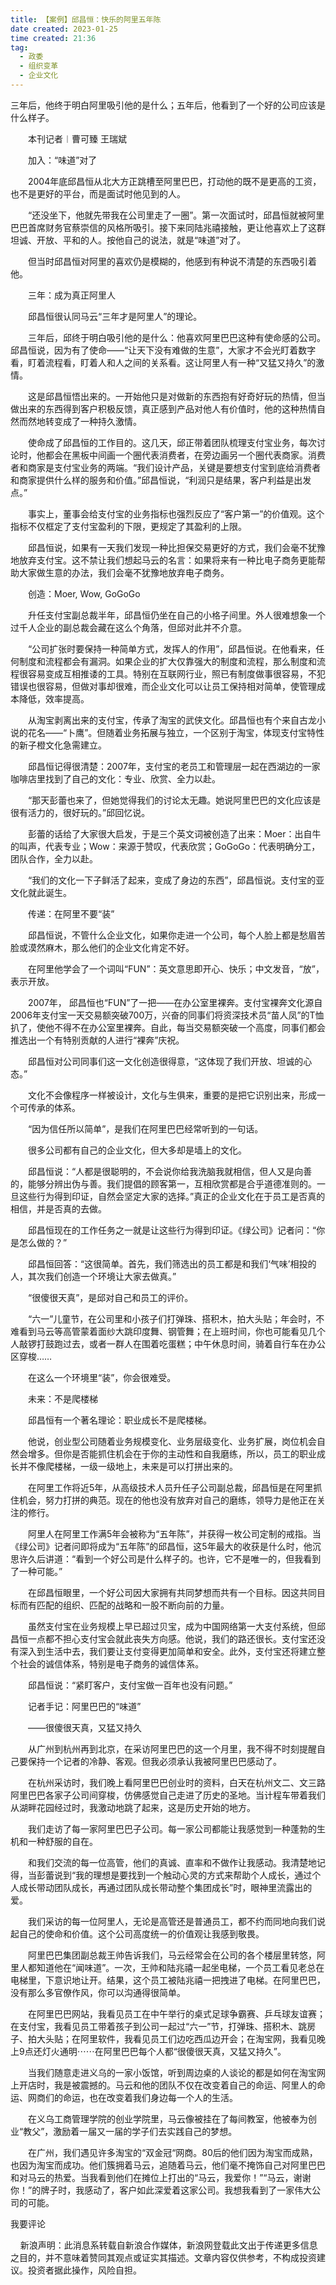 ```yaml
---
title: 【案例】邱昌恒：快乐的阿里五年陈 
date created: 2023-01-25
time created: 21:36
tag: 
  - 政委 
  - 组织变革 
  - 企业文化
---
```

  
  三年后，他终于明白阿里吸引他的是什么；五年后，他看到了一个好的公司应该是什么样子。



　　本刊记者︱曹可臻 王瑞斌



　　加入：“味道”对了



　　2004年底邱昌恒从北大方正跳槽至阿里巴巴，打动他的既不是更高的工资，也不是更好的平台，而是面试时他见到的人。



　　“还没坐下，他就先带我在公司里走了一圈”。第一次面试时，邱昌恒就被阿里巴巴首席财务官蔡崇信的风格所吸引。接下来同陆兆禧接触，更让他喜欢上了这群坦诚、开放、平和的人。按他自己的说法，就是“味道”对了。



　　但当时邱昌恒对阿里的喜欢仍是模糊的，他感到有种说不清楚的东西吸引着他。



　　三年：成为真正阿里人



　　邱昌恒很认同马云“三年才是阿里人”的理论。



　　三年后，邱终于明白吸引他的是什么：他喜欢阿里巴巴这种有使命感的公司。邱昌恒说，因为有了使命——“让天下没有难做的生意”，大家才不会光盯着数字看，盯着流程看，盯着人和人之间的关系看。这让阿里人有一种“又猛又持久”的激情。



　　这是邱昌恒悟出来的。一开始他只是对做新的东西抱有好奇好玩的热情，但当做出来的东西得到客户积极反馈，真正感到产品对他人有价值时，他的这种热情自然而然地转变成了一种持久激情。



　　使命成了邱昌恒的工作目的。这几天，邱正带着团队梳理支付宝业务，每次讨论时，他都会在黑板中间画一个圈代表消费者，在旁边画另一个圈代表商家。消费者和商家是支付宝业务的两端。“我们设计产品，关键是要想支付宝到底给消费者和商家提供什么样的服务和价值。”邱昌恒说，“利润只是结果，客户利益是出发点。”



　　事实上，董事会给支付宝的业务指标也强烈反应了“客户第一”的价值观。这个指标不仅框定了支付宝盈利的下限，更规定了其盈利的上限。



　　邱昌恒说，如果有一天我们发现一种比担保交易更好的方式，我们会毫不犹豫地放弃支付宝。这不禁让我们想起马云的名言：如果将来有一种比电子商务更能帮助大家做生意的办法，我们会毫不犹豫地放弃电子商务。



　　创造：Moer, Wow, GoGoGo



　　升任支付宝副总裁半年，邱昌恒仍坐在自己的小格子间里。外人很难想象一个过千人企业的副总裁会藏在这么个角落，但邱对此并不介意。



　　“公司扩张时要保持一种简单方式，发挥人的作用”，邱昌恒说。在他看来，任何制度和流程都会有漏洞。如果企业的扩大仅靠强大的制度和流程，那么制度和流程很容易变成互相推诿的工具。特别在互联网行业，照已有制度做事很容易，不犯错误也很容易，但做对事却很难，而企业文化可以让员工保持相对简单，使管理成本降低，效率提高。



　　从淘宝剥离出来的支付宝，传承了淘宝的武侠文化。邱昌恒也有个来自古龙小说的花名——“卜鹰”。但随着业务拓展与独立，一个区别于淘宝，体现支付宝特性的新子橙文化急需建立。



　　邱昌恒记得很清楚：2007年，支付宝的老员工和管理层一起在西湖边的一家咖啡店里找到了自己的文化：专业、欣赏、全力以赴。



　　“那天彭蕾也来了，但她觉得我们的讨论太无趣。她说阿里巴巴的文化应该是很有活力的，很好玩的。”邱回忆说。



　　彭蕾的话给了大家很大启发，于是三个英文词被创造了出来：Moer：出自牛的叫声，代表专业；Wow：来源于赞叹，代表欣赏；GoGoGo：代表明确分工，团队合作，全力以赴。



　　“我们的文化一下子鲜活了起来，变成了身边的东西”，邱昌恒说。支付宝的亚文化就此诞生。



　　传递：在阿里不要“装”



　　邱昌恒说，不管什么企业文化，如果你走进一个公司，每个人脸上都是愁眉苦脸或漠然麻木，那么他们的企业文化肯定不好。



　　在阿里他学会了一个词叫“FUN”：英文意思即开心、快乐；中文发音，“放”，表示开放。



　　2007年， 邱昌恒也“FUN”了一把——在办公室里裸奔。支付宝裸奔文化源自2006年支付宝一天交易额突破700万，兴奋的同事们将资深技术员“苗人凤”的T恤扒了，使他不得不在办公室里裸奔。自此，每当交易额突破一个高度，同事们都会推选出一个有特别贡献的人进行“裸奔”庆祝。



　　邱昌恒对公司同事们这一文化创造很得意，“这体现了我们开放、坦诚的心态。”



　　文化不会像程序一样被设计，文化与生俱来，重要的是把它识别出来，形成一个可传承的体系。



　　“因为信任所以简单”，是我们在阿里巴巴经常听到的一句话。



　　很多公司都有自己的企业文化，但大多却是墙上的文化。



　　邱昌恒说：“人都是很聪明的，不会说你给我洗脑我就相信，但人又是向善的，能够分辨出伪与善。我们提倡的顾客第一，互相欣赏都是合乎道德准则的。一旦这些行为得到印证，自然会坚定大家的选择。”真正的企业文化在于员工是否真的相信，并是否真的去做。



　　邱昌恒现在的工作任务之一就是让这些行为得到印证。《绿公司》记者问：“你是怎么做的？”



　　邱昌恒回答：“这很简单。首先，我们筛选出的员工都是和我们‘气味’相投的人，其次我们创造一个环境让大家去做真。”



　　“很傻很天真”，是邱对自己和员工的评价。



　　“六一”儿童节，在公司里和小孩子们打弹珠、搭积木，拍大头贴；年会时，不难看到马云等高管蒙着面纱大跳印度舞、钢管舞；在上班时间，你也可能看见几个人敲锣打鼓跑过去，或者一群人在围着吃蛋糕；中午休息时间，骑着自行车在办公区穿梭……



　　在这么一个环境里“装”，你会很难受。



　　未来：不是爬楼梯



　　邱昌恒有一个著名理论：职业成长不是爬楼梯。



　　他说，创业型公司随着业务规模变化、业务层级变化、业务扩展，岗位机会自然会增多。但你是否能抓住机会在于你的主动性和自我磨练，所以，员工的职业成长并不像爬楼梯，一级一级地上，未来是可以打拼出来的。



　　在阿里工作将近5年，从高级技术人员升任子公司副总裁，邱昌恒是在阿里抓住机会，努力打拼的典范。现在的他也没有放弃对自己的磨练，领导力是他正在关注的修行。



　　阿里人在阿里工作满5年会被称为“五年陈”，并获得一枚公司定制的戒指。当《绿公司》记者问即将成为“五年陈”的邱昌恒，这5年最大的收获是什么时，他沉思许久后讲道：“看到一个好公司是什么样子的。也许，它不是唯一的，但我看到了一种可能。”



　　在邱昌恒眼里，一个好公司因大家拥有共同梦想而共有一个目标。因这共同目标而有匹配的组织、匹配的战略和一股不断向前的力量。



　　虽然支付宝在业务规模上早已超过贝宝，成为中国网络第一大支付系统，但邱昌恒一点都不担心支付宝会就此丧失方向感。他说，我们的路还很长。支付宝还没有深入到生活中去，我们要让支付变得更加简单和安全。此外，支付宝还将建立整个社会的诚信体系，特别是电子商务的诚信体 系。



　　邱昌恒说：“紧盯客户，支付宝做一百年也没有问题。”



　　记者手记：阿里巴巴的“味道”



　　——很傻很天真，又猛又持久



　　从广州到杭州再到北京，在采访阿里巴巴的这一个月里，我不得不时刻提醒自己要保持一个记者的冷静、客观。但我必须承认我被阿里巴巴感动了。



　　在杭州采访时，我们晚上看阿里巴巴创业时的资料，白天在杭州文二、文三路阿里巴巴各家子公司间穿梭，仿佛感觉自己走进了历史的圣地。当计程车带着我们从湖畔花园经过时，我激动地跳了起来，这是历史开始的地方。



　　我们走访了每一家阿里巴巴子公司。每一家公司都能让我感觉到一种蓬勃的生机和一种舒服的自在。



　　和我们交流的每一位高管，他们的真诚、直率和不做作让我感动。我清楚地记得，当彭蕾说到“我的理想是要找到一个触动心灵的方式来帮助个人成长，通过个人成长带动团队成长，再通过团队成长带动整个集团成长”时，眼神里流露出的爱。



　　我们采访的每一位阿里人，无论是高管还是普通员工，都不约而同地向我们说起自己的使命和价值。这个公司高度统一的价值观让我感到敬畏。



　　阿里巴巴集团副总裁王帅告诉我们，马云经常会在公司的各个楼层里转悠，阿里人都知道他在“闻味道”。一次，王帅和陆兆禧一起坐电梯，一个员工看见老总在电梯里，下意识地让开。结果，这个员工被陆兆禧一把拽进了电梯。在阿里巴巴，没有那么多官僚作风，你可以沟通得很简单。



　　在阿里巴巴网站，我看见员工在中午举行的桌式足球争霸赛、乒乓球友谊赛；在支付宝，我看见员工带着孩子到公司一起过“六一”节，打弹珠、搭积木、跳房子、拍大头贴；在阿里软件，我看见员工们边吃西瓜边开会；在淘宝网，我看见晚上9点还灯火通明⋯⋯在阿里巴巴每个人都“很傻很天真，又猛又持久”。



　　当我们随意走进义乌的一家小饭馆，听到周边桌的人谈论的都是如何在淘宝网上开店时，我是被震撼的。马云和他的团队不仅在改变着自己的命运、阿里人的命运、网商们的命运，也在改变着我们身边每一个人的生活。



　　在义乌工商管理学院的创业学院里，马云像被挂在了每间教室，他被奉为创业“教父”，激励着一届又一届的学子们去实践自己的梦想。



　　在广州，我们遇见许多淘宝的“双金冠“网商。80后的他们因为淘宝而成熟，也因为淘宝而成功。他们簇拥着马云，追随着马云，他们毫不掩饰自己对阿里巴巴和对马云的热爱。当我看到他们在摊位上打出的“马云，我爱你！”“马云，谢谢你！”的牌子时，我感动了，客户如此深爱着这家公司。我想我看到了一家伟大公司的可能。



我要评论



    新浪声明：此消息系转载自新浪合作媒体，新浪网登载此文出于传递更多信息之目的，并不意味着赞同其观点或证实其描述。文章内容仅供参考，不构成投资建议。投资者据此操作，风险自担。